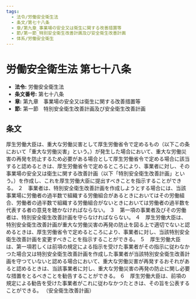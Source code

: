 ```yaml
---
tags:
  - 法令/労働安全衛生法
  - 条文/第七十八条
  - 章/第九章_事業場の安全又は衛生に関する改善措置等
  - 節/第一節_特別安全衛生改善計画及び安全衛生改善計画
  - 体系/労働安全衛生
---
```

# 労働安全衛生法 第七十八条

- **法令:** 労働安全衛生法
- **条文番号:** 第七十八条
- **章:** 第九章　事業場の安全又は衛生に関する改善措置等
- **節:** 第一節　特別安全衛生改善計画及び安全衛生改善計画

## 条文
厚生労働大臣は、重大な労働災害として厚生労働省令で定めるもの（以下この条において「重大な労働災害」という。）が発生した場合において、重大な労働災害の再発を防止するため必要がある場合として厚生労働省令で定める場合に該当すると認めるときは、厚生労働省令で定めるところにより、事業者に対し、その事業場の安全又は衛生に関する改善計画（以下「特別安全衛生改善計画」という。）を作成し、これを厚生労働大臣に提出すべきことを指示することができる。
２　事業者は、特別安全衛生改善計画を作成しようとする場合には、当該事業場に労働者の過半数で組織する労働組合があるときにおいてはその労働組合、労働者の過半数で組織する労働組合がないときにおいては労働者の過半数を代表する者の意見を聴かなければならない。
３　第一項の事業者及びその労働者は、特別安全衛生改善計画を守らなければならない。
４　厚生労働大臣は、特別安全衛生改善計画が重大な労働災害の再発の防止を図る上で適切でないと認めるときは、厚生労働省令で定めるところにより、事業者に対し、当該特別安全衛生改善計画を変更すべきことを指示することができる。
５　厚生労働大臣は、第一項若しくは前項の規定による指示を受けた事業者がその指示に従わなかつた場合又は特別安全衛生改善計画を作成した事業者が当該特別安全衛生改善計画を守つていないと認める場合において、重大な労働災害が再発するおそれがあると認めるときは、当該事業者に対し、重大な労働災害の再発の防止に関し必要な措置をとるべきことを勧告することができる。
６　厚生労働大臣は、前項の規定による勧告を受けた事業者がこれに従わなかつたときは、その旨を公表することができる。
（安全衛生改善計画）

